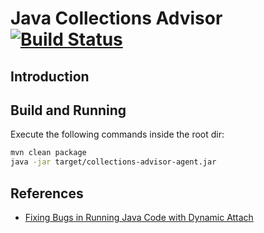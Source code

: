 # Java Collections Advisor [![Build Status](https://github.com/manoelcampos/collections-buddy/actions/workflows/maven.yml/badge.svg)](https://github.com/manoelcampos/collections-buddy/actions/workflows/maven.yml)

## Introduction

## Build and Running

Execute the following commands inside the root dir:

```bash
mvn clean package
java -jar target/collections-advisor-agent.jar   
```

## References

-  [Fixing Bugs in Running Java Code with Dynamic Attach](https://www.sitepoint.com/fixing-bugs-in-running-java-code-with-dynamic-attach/)
